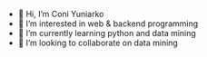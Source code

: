- 👋 Hi, I’m Coni Yuniarko
- 👀 I’m interested in web & backend programming
- 🌱 I’m currently learning python and data mining
- 💞️ I’m looking to collaborate on data mining
<!--- - 📫 How to reach me --->

<!---
coniyuniarko/coniyuniarko is a ✨ special ✨ repository because its `README.md` (this file) appears on your GitHub profile.
You can click the Preview link to take a look at your changes.
--->
